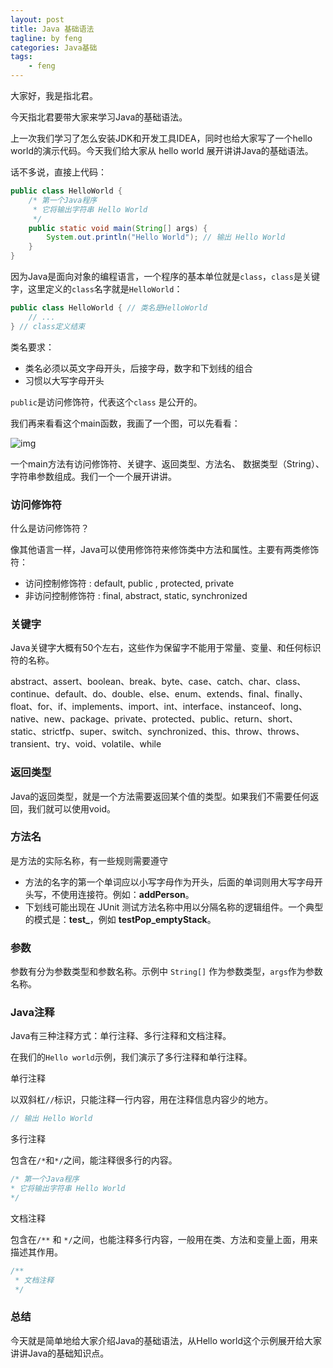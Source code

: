```yaml
---
layout: post
title: Java 基础语法
tagline: by feng
categories: Java基础
tags: 
    - feng
---
```


大家好，我是指北君。

今天指北君要带大家来学习Java的基础语法。

上一次我们学习了怎么安装JDK和开发工具IDEA，同时也给大家写了一个hello world的演示代码。今天我们给大家从 hello world 展开讲讲Java的基础语法。

话不多说，直接上代码：

```java
public class HelloWorld {
    /* 第一个Java程序
     * 它将输出字符串 Hello World
     */
    public static void main(String[] args) {
        System.out.println("Hello World"); // 输出 Hello World
    }
}
```

因为Java是面向对象的编程语言，一个程序的基本单位就是`class`，`class`是关键字，这里定义的`class`名字就是`HelloWorld`：

```java
public class HelloWorld { // 类名是HelloWorld
    // ...
} // class定义结束
```

类名要求：

- 类名必须以英文字母开头，后接字母，数字和下划线的组合
- 习惯以大写字母开头

`public`是访问修饰符，代表这个`class` 是公开的。

我们再来看看这个main函数，我画了一个图，可以先看看：

![img](http://www.javanorth.cn/assets/images/2021/feng/java-basic1.jpeg)

一个main方法有访问修饰符、关键字、返回类型、方法名、 数据类型（String）、字符串参数组成。我们一个一个展开讲讲。

### 访问修饰符

什么是访问修饰符？

像其他语言一样，Java可以使用修饰符来修饰类中方法和属性。主要有两类修饰符：

- 访问控制修饰符 : default, public , protected, private
- 非访问控制修饰符 : final, abstract, static, synchronized

### 关键字

Java关键字大概有50个左右，这些作为保留字不能用于常量、变量、和任何标识符的名称。

abstract、assert、boolean、break、byte、case、catch、char、class、continue、default、do、double、else、enum、extends、final、finally、float、for、if、implements、import、int、interface、instanceof、long、native、new、package、private、protected、public、return、short、static、strictfp、super、switch、synchronized、this、throw、throws、transient、try、void、volatile、while


### 返回类型

Java的返回类型，就是一个方法需要返回某个值的类型。如果我们不需要任何返回，我们就可以使用void。

### 方法名

是方法的实际名称，有一些规则需要遵守

- 方法的名字的第一个单词应以小写字母作为开头，后面的单词则用大写字母开头写，不使用连接符。例如：**addPerson**。
- 下划线可能出现在 JUnit 测试方法名称中用以分隔名称的逻辑组件。一个典型的模式是：**test<MethodUnderTest>_<state>**，例如 **testPop_emptyStack**。

### 参数

参数有分为参数类型和参数名称。示例中 `String[]` 作为参数类型，`args`作为参数名称。

### Java注释

Java有三种注释方式：单行注释、多行注释和文档注释。

在我们的`Hello world`示例，我们演示了多行注释和单行注释。

单行注释

以双斜杠`//`标识，只能注释一行内容，用在注释信息内容少的地方。

```java
// 输出 Hello World
```

多行注释

包含在`/*`和`*/`之间，能注释很多行的内容。

```java
/* 第一个Java程序
* 它将输出字符串 Hello World
*/
```

文档注释

包含在`/**` 和 `*/`之间，也能注释多行内容，一般用在类、方法和变量上面，用来描述其作用。

```java
/**
 * 文档注释
 */
```


### 总结

今天就是简单地给大家介绍Java的基础语法，从Hello world这个示例展开给大家讲讲Java的基础知识点。
